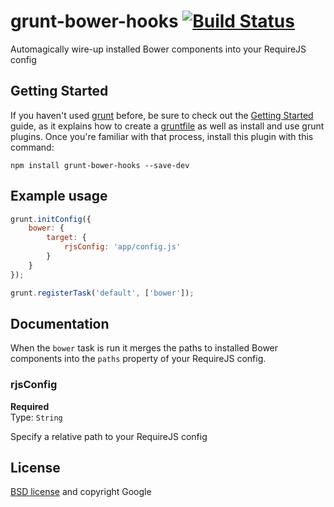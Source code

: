 # grunt-bower-hooks [![Build Status](https://secure.travis-ci.org/yeoman/grunt-bower-hooks.png?branch=master)](http://travis-ci.org/yeoman/grunt-bower-hooks)

Automagically wire-up installed Bower components into your RequireJS config


## Getting Started

If you haven't used [grunt][] before, be sure to check out the [Getting Started][] guide, as it explains how to create a [gruntfile][Getting Started] as well as install and use grunt plugins. Once you're familiar with that process, install this plugin with this command:

```shell
npm install grunt-bower-hooks --save-dev
```

[grunt]: http://gruntjs.com
[Getting Started]: https://github.com/gruntjs/grunt/blob/devel/docs/getting_started.md


## Example usage

```js
grunt.initConfig({
	bower: {
		target: {
			rjsConfig: 'app/config.js'
		}
	}
});

grunt.registerTask('default', ['bower']);
```


## Documentation

When the `bower` task is run it merges the paths to installed Bower components into the `paths` property of your RequireJS config.


### rjsConfig

**Required**  
Type: `String`

Specify a relative path to your RequireJS config


## License

[BSD license](http://opensource.org/licenses/bsd-license.php) and copyright Google
